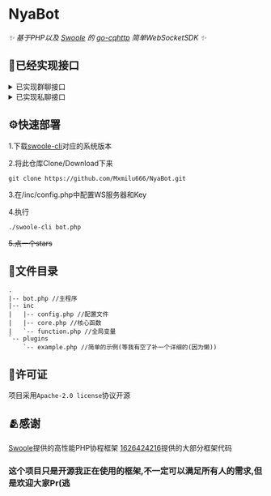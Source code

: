 # NyaBot

_✨ 基于PHP以及 [Swoole](https://www.swoole.com/) 的 [go-cqhttp](https://github.com/Mrs4s/go-cqhttp/) 简单WebSocketSDK ✨_  

## 🎈已经实现接口

<details>
<summary>已实现群聊接口</summary>

- [x] 发送群聊消息

- [x] 发送群聊回复消息

- More TODO...

</details>

<details>
<summary>已实现私聊接口</summary>

- TODO(咕咕咕)

</details>

## ⚙️快速部署
1.下载[swoole-cli](https://www.swoole.com/download)对应的系统版本

2.将此仓库Clone/Download下来
``` code
git clone https://github.com/Mxmilu666/NyaBot.git
```
3.在/inc/config.php中配置WS服务器和Key

4.执行
``` code
./swoole-cli bot.php
```
~~5.点一个stars~~

## 📁文件目录
``` code
.
|-- bot.php //主程序
|-- inc
|   |-- config.php //配置文件
|   |-- core.php //核心函数
|   `-- function.php //全局变量
`-- plugins
    `-- example.php //简单的示例(等我有空了补一个详细的(因为懒))

```

## 📖许可证
项目采用`Apache-2.0 license`协议开源

## 🫂感谢
[Swoole](https://www.swoole.com/)提供的高性能PHP协程框架
[1626424216](https://github.com/1626424216)提供的大部分框架代码

### 这个项目只是开源我正在使用的框架,不一定可以满足所有人的需求,但是欢迎大家Pr(逃